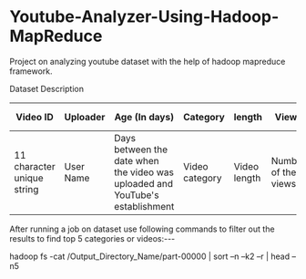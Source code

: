 # Youtube-Analyzer-Using-Hadoop-MapReduce
Project on analyzing youtube dataset with the help of hadoop mapreduce framework.

Dataset Description  


| Video ID | Uploader | Age (In days) | Category | length | Views | Rate | Ratings | Comments | Related ID's |
| -------- | -------------------- | ------------- | -------- | ------ | ----- | ---- | ------- | -------- | ------------ |
| 11 character unique string | User Name |  Days between the date when the video was uploaded and YouTube's establishment |  Video category | Video length |  Number of the views | Video rate |  Number of the ratings | Number of the comments | 20 related video IDs |



After running a job on dataset use following commands to filter out the results to find top 5 categories or videos:---

hadoop fs -cat /Output_Directory_Name/part-00000 | sort –n –k2 –r | head –n5

